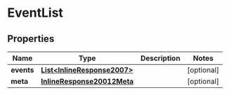 
# EventList

## Properties
Name | Type | Description | Notes
------------ | ------------- | ------------- | -------------
**events** | [**List&lt;InlineResponse2007&gt;**](InlineResponse2007.md) |  |  [optional]
**meta** | [**InlineResponse20012Meta**](InlineResponse20012Meta.md) |  |  [optional]



